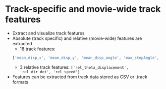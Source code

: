 # Track-specific and movie-wide track features
- Extract and visualize track features
- Absolute (track specific) and relative (movie-wide) features are extracted
     - 18 track features:
     ```python
     ['mean_disp_x', 'mean_disp_y', 'mean_disp_angle', 'max_stepAngle', 'mean_stepAngle', 'autoCorr_stepAngle_lag1', 'autoCorr_stepAngle_lag2', 'track_length', 'max_speed', 'mean_speed', 'stdev_speed', 'autoCorr_speed_lag1', 'autoCorr_speed_lag2', 'max_accel', 'mean_accel', 'stdev_accel', 'autoCorr_accel_lag1', 'autoCorr_accel_lag2']
    ```
    - 3 relative track features: `['rel_theta_displacement', 'rel_dir_dot', 'rel_speed']`
- Features can be extracted from track data stored as CSV or .track formats
